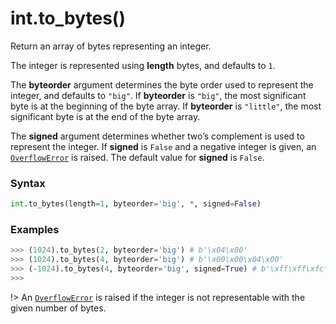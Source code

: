 # int.to_bytes()

Return an array of bytes representing an integer.

The integer is represented using **length** bytes, and defaults to `1`.

The **byteorder** argument determines the byte order used to represent the integer, and defaults to `"big"`. If **byteorder** is `"big"`, the most significant byte is at the beginning of the byte array. If **byteorder** is `"little"`, the most significant byte is at the end of the byte array.

The **signed** argument determines whether two’s complement is used to represent the integer. If **signed** is `False` and a negative integer is given, an [`OverflowError`](/exceptions/OverflowError.md) is raised. The default value for **signed** is `False`.

### Syntax

```python
int.to_bytes(length=1, byteorder='big', *, signed=False)
```

### Examples

```python
>>> (1024).to_bytes(2, byteorder='big') # b'\x04\x00'
>>> (1024).to_bytes(4, byteorder='big') # b'\x00\x00\x04\x00'
>>> (-1024).to_bytes(4, byteorder='big', signed=True) # b'\xff\xff\xfc\x00'
>>> 
```

!> An [`OverflowError`](/exceptions/OverflowError.md) is raised if the integer is not representable with the given number of bytes.